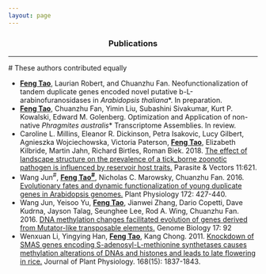 ```yaml
---
layout: page
---
```


<div align="center"><h3>Publications</h3></div>

--------------------------------------------------

\# These authors contributed equally

*	**<ins>Feng Tao<ins>**, Laurian Robert, and Chuanzhu Fan. Neofunctionalization of tandem duplicate genes encoded novel putative b-L-arabinofuranosidases in *Arabidopsis thaliana**. In preparation.   
*	**<ins>Feng Tao<ins>**, Chuanzhu Fan, Yimin Liu, Subashini Sivakumar, Kurt P. Kowalski, Edward M. Golenberg. Optimization and Application of non-native *Phragmites australis** Transcriptome Assemblies. In review.   
*	Caroline L. Millins, Eleanor R. Dickinson, Petra Isakovic, Lucy Gilbert, Agnieszka Wojciechowska, Victoria Paterson, **<ins>Feng Tao<ins>**, Elizabeth Kilbride, Martin Jahn, Richard Birtles, Roman Biek. 2018. [The effect of landscape structure on the prevalence of a tick_borne zoonotic pathogen is influenced by reservoir host traits.](https://parasitesandvectors.biomedcentral.com/articles/10.1186/s13071-018-3200-2) Parasite & Vectors 11:621.    
*	Wang Jun<sup>#</sup>, **<ins>Feng Tao<sup>#</sup><ins>**, Nicholas C. Marowsky, Chuanzhu Fan. 2016. [Evolutionary fates and dynamic functionalization of young duplicate genes in Arabidopsis genomes.](https://academic.oup.com/plphys/article/172/1/427/6115642) Plant Physiology 172: 427-440.
*	Wang Jun, Yeisoo Yu, **<ins>Feng Tao<ins>**, Jianwei Zhang, Dario Copetti, Dave Kudrna, Jayson Talag, Seunghee Lee, Rod A. Wing, Chuanzhu Fan. 2016. [DNA methylation changes facilitated evolution of genes derived from Mutator-like transposable elements.](https://genomebiology.biomedcentral.com/articles/10.1186/s13059-016-0954-8) Genome Biology 17: 92 
*	Wenxuan Li, Yingying Han, **<ins>Feng Tao<ins>**, Kang Chong. 2011. [Knockdown of SMAS genes encoding S-adenosyl-L-methionine synthetases causes methylation alterations of DNAs and histones and leads to late flowering in rice.](https://pubmed.ncbi.nlm.nih.gov/21757254/) Journal of Plant Physiology. 168(15): 1837-1843.
